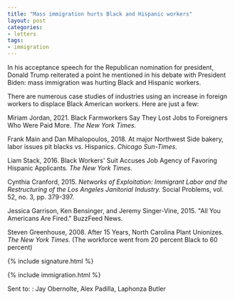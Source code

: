```yaml
---
title: "Mass immigration hurts Black and Hispanic workers"
layout: post
categories:
- letters
tags:
- immigration
---
```


In his acceptance speech for the Republican nomination for president, Donald Trump reiterated a point he mentioned in his debate with President Biden: mass immigration was hurting Black and Hispanic workers.

There are numerous case studies of industries using an increase in foreign workers to displace Black American workers. Here are just a few:

Miriam Jordan, 2021. Black Farmworkers Say They Lost Jobs to Foreigners Who Were Paid More. *The New York Times.*

Frank Main and Dan Mihalopoulos, 2018. At major Northwest Side bakery, labor issues pit blacks vs. Hispanics. *Chicago Sun-Times.*

Liam Stack, 2016. Black Workers' Suit Accuses Job Agency of Favoring Hispanic Applicants. *The New York Times.*

Cynthia Cranford, 2015. *Networks of Exploitation: Immigrant Labor and the Restructuring of the Los Angeles Janitorial Industry.* Social Problems, vol. 52, no. 3, pp. 379-397.

Jessica Garrison, Ken Bensinger, and Jeremy Singer-Vine, 2015. "All You Americans Are Fired." BuzzFeed News.

Steven Greenhouse, 2008. After 15 Years, North Carolina Plant Unionizes. *The New York Times.* (The workforce went from 20 percent Black to 60 percent)

{% include signature.html %}

{% include immigration.html %}

Sent to:
: Jay Obernolte, Alex Padilla, Laphonza Butler

